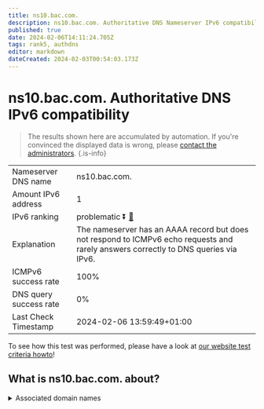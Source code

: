 ```yaml
---
title: ns10.bac.com.
description: ns10.bac.com. Authoritative DNS Nameserver IPv6 compatibility
published: true
date: 2024-02-06T14:11:24.705Z
tags: rank5, authdns
editor: markdown
dateCreated: 2024-02-03T00:54:03.173Z
---
```


# ns10.bac.com. Authoritative DNS IPv6 compatibility

> The results shown here are accumulated by automation. If you're convinced the displayed data is wrong, please [contact the administrators](/howto/chat). 
{.is-info}




|   |   |
| - | - |
| Nameserver DNS name | ns10.bac.com.
| Amount IPv6 address | 1
| IPv6 ranking | problematic :arrow_double_down: [🔗](/howto/ranking) |
| Explanation | The nameserver has an AAAA record but does not respond to ICMPv6 echo requests and rarely answers correctly to DNS queries via IPv6. |
| ICMPv6 success rate | 100%|
| DNS query success rate | 0% |
| Last Check Timestamp | 2024-02-06 13:59:49+01:00 |

To see how this test was performed, please have a look at [our website test criteria howto](/howto/testcriteria/authdns)!


## What is ns10.bac.com. about?






<details>
<summary>Associated domain names</summary>

www.bankofamerica.com

</details>
